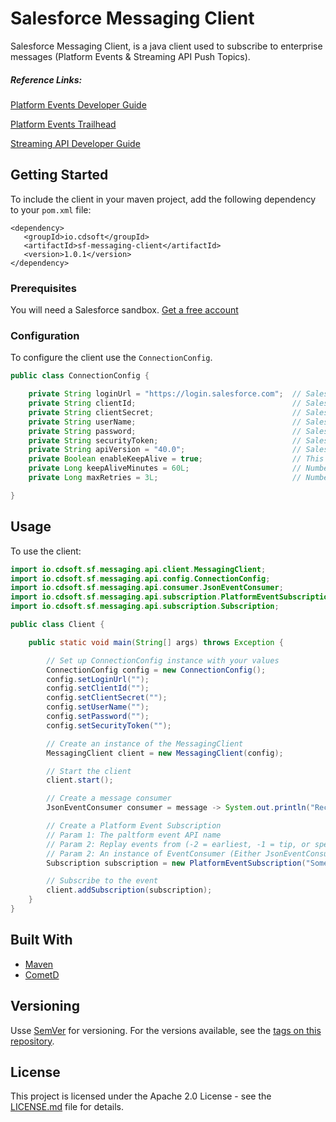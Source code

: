 # Salesforce Messaging Client

Salesforce Messaging Client, is a java client used to subscribe to enterprise messages (Platform Events & Streaming API Push Topics).

##### Reference Links:

[Platform Events Developer Guide](https://developer.salesforce.com/docs/atlas.en-us.platform_events.meta/platform_events/platform_events_intro.htm)

[Platform Events Trailhead](https://trailhead.salesforce.com/modules/platform_events_basics)

[Streaming API Developer Guide](https://developer.salesforce.com/docs/atlas.en-us.api_streaming.meta/api_streaming/code_sample_auth_oauth.htm)


## Getting Started

To include the client in your maven project, add the following dependency to your `pom.xml` file:
```
<dependency>
   <groupId>io.cdsoft</groupId>
   <artifactId>sf-messaging-client</artifactId>
   <version>1.0.1</version>
</dependency>
```

### Prerequisites

You will need a Salesforce sandbox. [Get a free account](https://developer.salesforce.com/signup)


### Configuration

To configure the client use the `ConnectionConfig`.

```java
public class ConnectionConfig {

    private String loginUrl = "https://login.salesforce.com";  // Salesforce login URL https://login.salesforce.com or https://test.salesforce.com or your custom domain name
    private String clientId;                                   // Salesforce OAuth connected app client ID
    private String clientSecret;                               // Salesforce OAuth connected app client secret
    private String userName;                                   // Salesforce username
    private String password;                                   // Salesforce password
    private String securityToken;                              // Salesforce security token for username
    private String apiVersion = "40.0";                        // Salesforce API version
    private Boolean enableKeepAlive = true;                    // This will periodically login to extend the Salesforce session
    private Long keepAliveMinutes = 60L;                       // Number of minutes between keep alive   logins
    private Long maxRetries = 3L;                              // Number of retries to login/connect when an exception/error occurs

}
```

## Usage

To use the client:

```java
import io.cdsoft.sf.messaging.api.client.MessagingClient;
import io.cdsoft.sf.messaging.api.config.ConnectionConfig;
import io.cdsoft.sf.messaging.api.consumer.JsonEventConsumer;
import io.cdsoft.sf.messaging.api.subscription.PlatformEventSubscription;
import io.cdsoft.sf.messaging.api.subscription.Subscription;

public class Client {

    public static void main(String[] args) throws Exception {

        // Set up ConnectionConfig instance with your values
        ConnectionConfig config = new ConnectionConfig();
        config.setLoginUrl("");
        config.setClientId("");
        config.setClientSecret("");
        config.setUserName("");
        config.setPassword("");
        config.setSecurityToken("");

        // Create an instance of the MessagingClient
        MessagingClient client = new MessagingClient(config);

        // Start the client
        client.start();

        // Create a message consumer
        JsonEventConsumer consumer = message -> System.out.println("Received message: " + message);

        // Create a Platform Event Subscription
        // Param 1: The paltform event API name
        // Param 2: Replay events from (-2 = earliest, -1 = tip, or specific event ID)
        // Param 2: An instance of EventConsumer (Either JsonEventConsumer or MapEventConsumer)
        Subscription subscription = new PlatformEventSubscription("Some_Event__e", -1L, consumer);

        // Subscribe to the event
        client.addSubscription(subscription);
    }
}

```

## Built With

* [Maven](https://maven.apache.org/)
* [CometD](https://cometd.org/)


## Versioning

Usse [SemVer](http://semver.org/) for versioning. For the versions available, see the [tags on this repository](https://github.com/cdowney/sf-messaging-client/tags). 


## License

This project is licensed under the Apache 2.0 License - see the [LICENSE.md](LICENSE.md) file for details.
